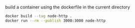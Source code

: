 build a container using the dockerfile in the current directory
```sh
docker build --tag node-http .
docker run --rm --publish 3000:3000 node-http
```  